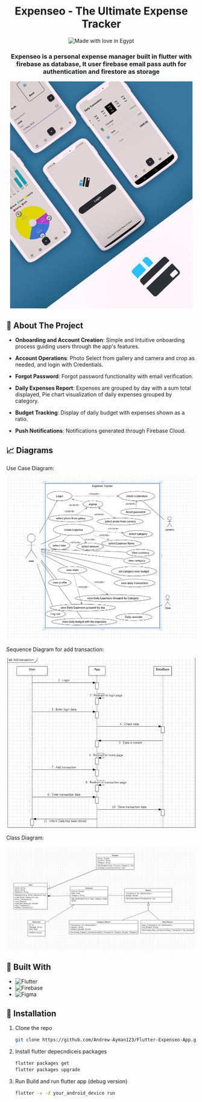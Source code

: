 <div align="center">

  <h1> Expenseo - The Ultimate Expense Tracker</h1>
  <img src="https://madewithlove.now.sh/eg?heart=true" alt="Made with love in Egypt">
  <h3>  Expenseo is a personal expense manager built in flutter with firebase as database, It user firebase email pass auth for authentication and firestore as storage</h3>
  
  <img src="./assets/diagrams/readme.jpg" alt="logo" height="600" />


</div>

## :star2: About The Project

- **Onboarding and Account Creation**: Simple and Intuitive onboarding process guiding users through the app's features.
- **Account Operations**: Photo Select from gallery and camera and crop as needed, and login with Credentials.
- **Forgot Password**: Forgot password functionality with email verification.

- **Daily Expenses Report**: Expenses are grouped by day with a sum total displayed, Pie chart visualization of daily expenses grouped by category.

- **Budget Tracking**: Display of daily budget with expenses shown as a ratio.

- **Push Notifications**: Notifications generated through Firebase Cloud.

## :chart_with_upwards_trend: Diagrams

Use Case Diagram: 

<img src="./assets/diagrams/use_case_diagram.PNG" alt="logo" height="auto" />

Sequence Diagram for add transaction: 

<img src="./assets/diagrams/sequence_diagram.png" alt="logo" height="auto" />

Class Diagram: 

<img src="./assets/diagrams/class_diagram.jpg" alt="logo" height="auto" />


## :space_invader: Built With

-   ![Flutter]
-   ![Firebase]
-   ![Figma]


## :toolbox: Installation

1. Clone the repo
    ```sh
    git clone https://github.com/Andrew-Ayman123/Flutter-Expenseo-App.git
    ```
2. Install flutter depecndiceis  packages
    ```sh
    flutter packages get
    flutter packages upgrade
    ```
3. Run Build and run flutter app (debug version)
    ```sh
    flutter -v -d your_android_device run
    ```

[Flutter]: https://img.shields.io/badge/Flutter-%2302569B.svg?style=for-the-badge&logo=Flutter&logoColor=white

[Firebase]: https://img.shields.io/badge/firebase-%23039BE5.svg?style=for-the-badge&logo=firebase

[Figma]: https://img.shields.io/badge/figma-%23F24E1E.svg?style=for-the-badge&logo=figma&logoColor=white
